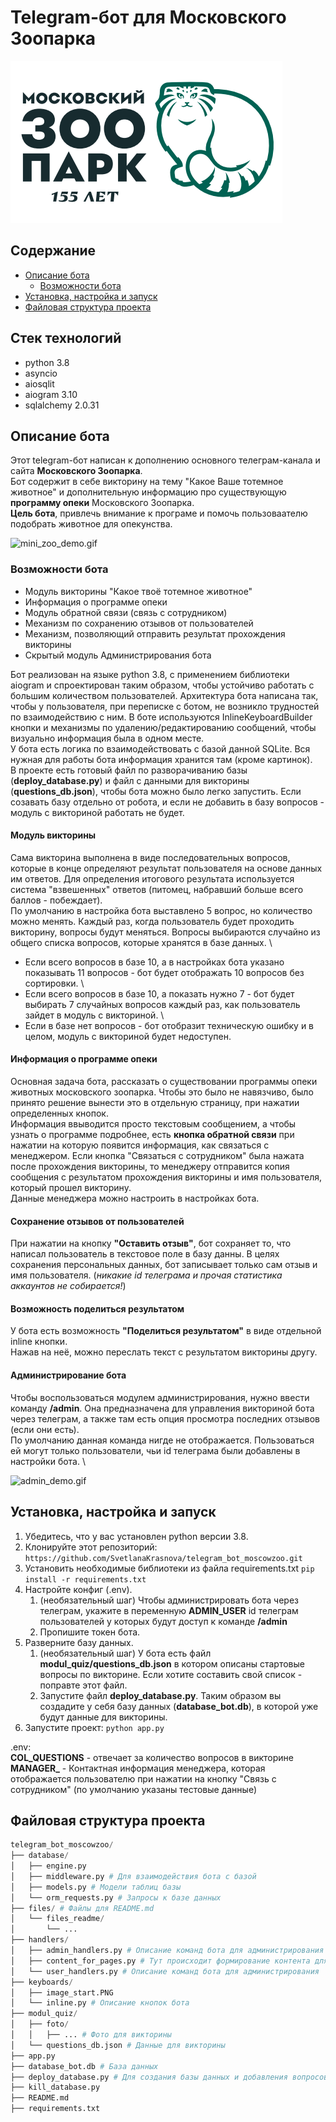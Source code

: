 # Telegram-бот для Московского Зоопарка
![img_zoo.png](files/files_readme/img_zoo.png)

## Содержание
- [Описание бота](#описание-бота)
  - [Возможности бота](#возможности-бота)
- [Установка, настройка и запуск](#установка-настройка-и-запуск)
- [Файловая структура проекта](#файловая-структура-проекта)

## Стек технологий
- python 3.8
- asyncio
- aiosqlit
- aiogram 3.10
- sqlalchemy 2.0.31

## Описание бота
Этот telegram-бот написан к дополнению основного телеграм-канала и сайта **Московского Зоопарка**. \
Бот содержит в себе викторину на тему "Какое Ваше тотемное животное" и дополнительную 
информацию про существующую **программу опеки** Московского Зоопарка. \
**Цель бота**, привлечь внимание к програме и помочь пользоваателю подобрать животное для опекунства.

![mini_zoo_demo.gif](files/files_readme/mini_zoo_demo.gif)

### Возможности бота
- Модуль викторины "Какое твоё тотемное животное"
- Информация о программе опеки
- Модуль обратной связи (связь с сотрудником)
- Механизм по сохранению отзывов от пользователей
- Механизм, позволяющий отправить результат прохождения викторины
- Скрытый модуль Администрирования бота

Бот реализован на языке python 3.8, с применением библиотеки aiogram и спроектирован таким образом, 
чтобы устойчиво работать с большим количеством пользователей.
Архитектура бота написана так, чтобы у пользователя, при переписке с ботом,  не возникло трудностей по
взаимодействию с ним. В боте используются InlineKeyboardBuilder кнопки и механизмы по удалению/редактированию
сообщений, чтобы визуально информация была в одном месте. \
У бота есть логика по взаимодействовать с базой данной SQLite. Вся нужная для работы бота информация хранится
там (кроме картинок). \
В проекте есть готовый файл по разворачиванию базы (**deploy_database.py**) и файл с данными для 
викторины (**questions_db.json**), чтобы бота можно было легко запустить.
Если созавать базу отдельно от робота, и если не добавить в базу вопросов - модуль с викториной работать не
будет.

#### Модуль викторины
Сама викторина выполнена в виде последовательных вопросов, которые в конце определяют результат 
пользователя на основе данных им ответов. Для определения итогового результата
используется система "взвешенных" ответов (питомец, набравший больше всего баллов - побеждает). \
По умолчанию в настройка бота выставлено 5 вопрос, но количество можно менять.
Каждый раз, когда пользователь будет проходить викторину, вопросы будут меняться. Вопросы выбираются 
случайно из общего списка вопросов, которые хранятся в базе данных. \
- Если всего вопросов в базе 10, а в настройках бота указано показывать 11 вопросов - бот будет отображать 10
вопросов без сортировки. \
- Если всего вопросов в базе 10, а показать нужно 7 - бот будет выбирать 7 случайных вопросов каждый раз, как
пользователь зайдет в модуль с викториной. \
- Если в базе нет вопросов - бот отобразит техническую ошибку и в целом, модуль с викториной будет недоступен.

#### Информация о программе опеки
Основная задача бота, рассказать о существовании программы опеки животных московского зоопарка.
Чтобы это было не навязчиво, было принято решение вынести это в отдельную страницу, при нажатии 
определенных кнопок. \
Информация ввыводится просто текстовым сообщением, а чтобы узнать о программе подробнее, есть **кнопка
обратной связи** при нажатии на которую появится информация, как связаться с менеджером. Если кнопка 
"Связаться с сотрудником" была нажата после прохождения викторины, то менеджеру отправится копия сообщения
с результатом прохождения викторины и имя пользователя, который прошел викторину. \
Данные менеджера можно настроить в настройках бота.

#### Cохранение отзывов от пользователей
При нажатии на кнопку **"Оставить отзыв"**, бот сохраняет то, что написал пользователь в текстовое
поле в базу данны. В целях сохранения персональных данных, бот записывает только сам отзыв и имя пользователя. 
(_никакие id телеграма и прочая статистика аккаунтов не собирается!_)

#### Возможность поделиться результатом
У бота есть возможность **"Поделиться результатом"** в виде отдельной inline кнопки. \
Нажав на неё, можно переслать текст с результатом викторины другу.

#### Администрирование бота
Чтобы воспользоваться модулем администрирования, нужно ввести команду **/admin**. Она предназначена
для управления викториной бота через телеграм, а также там есть опция просмотра последних отзывов
(если они есть). \
По умолчанию данная команда нигде не отображается. Пользоваться ей могут только пользователи, 
чьи id телеграма были добавлены в настройки бота. \

![admin_demo.gif](files/files_readme/admin_demo.gif)

## Установка, настройка и запуск
1. Убедитесь, что у вас установлен python версии 3.8.
2. Клонируйте этот репозиторий: `https://github.com/SvetlanaKrasnova/telegram_bot_moscowzoo.git`
3. Установить необходимые библиотеки из файла requirements.txt `pip install -r requirements.txt`
4. Настройте конфиг (.env). 
   1. (необязательный шаг) Чтобы администрировать бота через телеграм, укажите в переменную 
   **ADMIN_USER** id телеграм пользователей у которых будут доступ к команде **/admin**
   2. Пропишите токен бота.
5. Разверните базу данных.
   1. (необязательный шаг) У бота есть файл **modul_quiz/questions_db.json** в котором описаны 
   стартовые вопросы по викторине.
   Если хотите составить свой список - поправте этот файл.
   2. Запустите файл **deploy_database.py**. Таким образом вы создадите у себя базу данных 
   (**database_bot.db**), в которой уже будут данные для викторины.
6. Запустите проект: `python app.py`

.env: \
**COL_QUESTIONS** - отвечает за количество вопросов в викторине \
**MANAGER_** - Контактная информация менеджера, которая отображается пользователю при нажатии
на кнопку "Связь с сотрудником" (по умолчанию указаны тестовые данные)


## Файловая структура проекта
~~~python
telegram_bot_moscowzoo/
├── database/
│   ├── engine.py
│   ├── middleware.py # Для взаимодействия бота с базой
│   ├── models.py # Модели таблиц базы
│   └── orm_requests.py # Запросы к базе данных
├── files/ # Файлы для README.md
│   └── files_readme/
│       └── ...
├── handlers/
│   ├── admin_handlers.py # Описание команд бота для администрирования
│   ├── content_for_pages.py # Тут происходит формирование контента для "страниц" бота
│   └── user_handlers.py # Описание команд бота для администрирования
├── keyboards/
│   ├── image_start.PNG
│   └── inline.py # Описание кнопок бота
├── modul_quiz/
│   ├── foto/
│   │   ├── ... # Фото для викторины
│   └── questions_db.json # Данные для викторины
├── app.py
├── database_bot.db # База данных
├── deploy_database.py # Для создания базы данных и добавления вопросов для викторины из questions_db.json
├── kill_database.py
├── README.md
├── requirements.txt
~~~